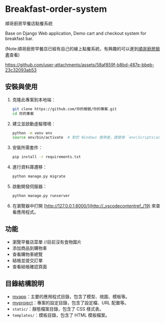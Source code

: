 # Breakfast-order-system
順哥廚房早餐店點餐系統

Base on Django Web application, Demo cart and checkout system for breakfast bar.

(Note:順哥廚房早餐店已經有自己的線上點餐系統，有興趣的可以進到[順哥廚房臉書](https://www.facebook.com/kevin09140711)查看)


https://github.com/user-attachments/assets/58af859f-b8bd-487e-bbeb-23c32093ab53



## 安裝與使用

1. 克隆此專案到本地端：
    ```sh
    git clone https://github.com/你的帳號/你的專案.git
    cd 你的專案
    ```

2. 建立並啟動虛擬環境：
    ```sh
    python -m venv env
    source env/bin/activate  # 對於 Windows 使用者，請使用 `env\Scripts\activate`
    ```

3. 安裝所需套件：
    ```sh
    pip install -r requirements.txt
    ```

4. 進行資料庫遷移：
    ```sh
    python manage.py migrate
    ```

5. 啟動開發伺服器：
    ```sh
    python manage.py runserver
    ```

6. 在瀏覽器中打開 [http://127.0.0.1:8000/](http://_vscodecontentref_/19) 來查看應用程式。

## 功能

- 瀏覽早餐店菜單 //目前沒有食物圖片
- 添加商品到購物車
- 查看購物車總覽
- 結帳並提交訂單
- 查看結帳確認頁面

## 目錄結構說明

- [myapp](http://_vscodecontentref_/20)：主要的應用程式目錄，包含了模型、視圖、模板等。
- [myproject](http://_vscodecontentref_/21)：專案的設定目錄，包含了設定檔、URL 配置等。
- `static/`：靜態檔案目錄，包含了 CSS 樣式表。
- `templates/`：模板目錄，包含了 HTML 模板檔案。



